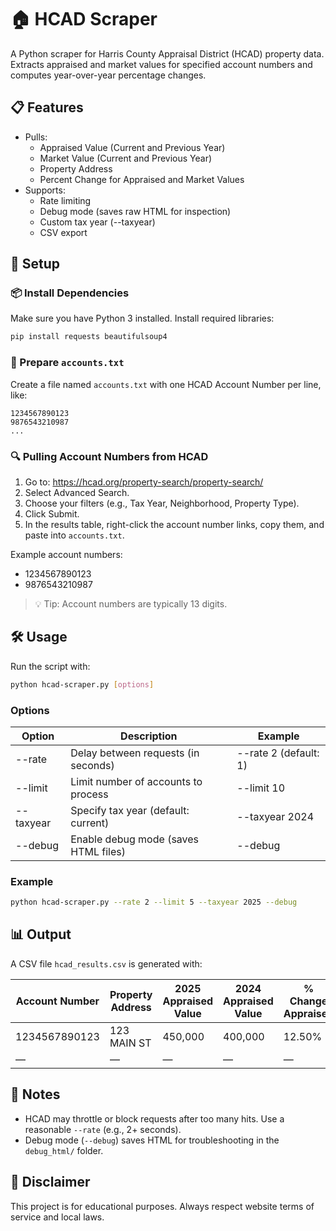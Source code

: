 # 🏠 HCAD Scraper

A Python scraper for Harris County Appraisal District (HCAD) property data. Extracts appraised and market values for specified account numbers and computes year-over-year percentage changes.

## 📋 Features

* Pulls:
  * Appraised Value (Current and Previous Year)
  * Market Value (Current and Previous Year)
  * Property Address
  * Percent Change for Appraised and Market Values
* Supports:
  * Rate limiting
  * Debug mode (saves raw HTML for inspection)
  * Custom tax year (--taxyear)
  * CSV export

## 🚀 Setup

### 📦 Install Dependencies

Make sure you have Python 3 installed. Install required libraries:

```bash
pip install requests beautifulsoup4
```

### 📝 Prepare `accounts.txt`

Create a file named `accounts.txt` with one HCAD Account Number per line, like:

```python-repl
1234567890123
9876543210987
...
```

### 🔍 Pulling Account Numbers from HCAD

1. Go to: https://hcad.org/property-search/property-search/
2. Select Advanced Search.
3. Choose your filters (e.g., Tax Year, Neighborhood, Property Type).
4. Click Submit.
5. In the results table, right-click the account number links, copy them, and paste into `accounts.txt`.

Example account numbers:
* 1234567890123
* 9876543210987

> 💡 Tip: Account numbers are typically 13 digits.

## 🛠️ Usage

Run the script with:

```bash
python hcad-scraper.py [options]
```

### Options

| Option | Description | Example |
|--------|-------------|---------|
| --rate | Delay between requests (in seconds) | --rate 2 (default: 1) |
| --limit | Limit number of accounts to process | --limit 10 |
| --taxyear | Specify tax year (default: current) | --taxyear 2024 |
| --debug | Enable debug mode (saves HTML files) | --debug |

### Example

```bash
python hcad-scraper.py --rate 2 --limit 5 --taxyear 2025 --debug
```

## 📊 Output

A CSV file `hcad_results.csv` is generated with:

| Account Number | Property Address | 2025 Appraised Value | 2024 Appraised Value | % Change Appraised | 2025 Market Value | 2024 Market Value | % Change Market |
|----------------|------------------|----------------------|----------------------|--------------------|-------------------|-------------------|-----------------|
| 1234567890123 | 123 MAIN ST | 450,000 | 400,000 | 12.50% | 450,000 | 400,000 | 12.50% |
| — | — | — | — | — | — | — | — |

## 🔧 Notes

* HCAD may throttle or block requests after too many hits. Use a reasonable `--rate` (e.g., 2+ seconds).
* Debug mode (`--debug`) saves HTML for troubleshooting in the `debug_html/` folder.

## 📜 Disclaimer

This project is for educational purposes. Always respect website terms of service and local laws.
